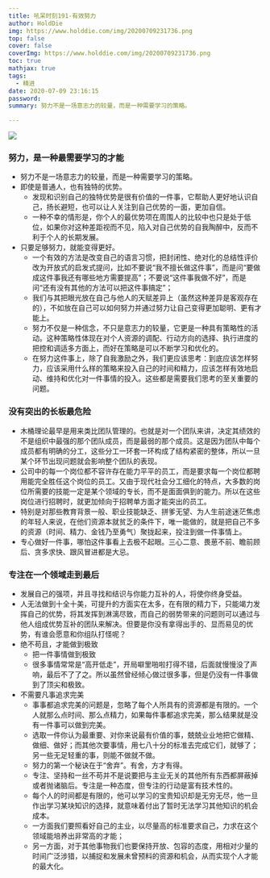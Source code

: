 ```yaml
---
title: 吼呆时刻191-有效努力
author: HoldDie
img: https://www.holddie.com/img/20200709231736.png
top: false
cover: false
coverImg: https://www.holddie.com/img/20200709231736.png
toc: true
mathjax: true
tags:
  - 精进
date: 2020-07-09 23:16:15
password:
summary: 努力不是一场意志力的较量，而是一种需要学习的策略。

---
```


![](https://www.holddie.com/img/20200709231736.png)

### 努力，是一种最需要学习的才能

- 努力不是一场意志力的较量，而是一种需要学习的策略。
- 即使是普通人，也有独特的优势。
  - 发现和识别自己的独特优势是很有价值的一件事，它帮助人更好地认识自己，扬长避短，也可以让人关注到自己优势的一面，更加自信。
  - 一种不幸的情形是，你个人的最优势项在周围人的比较中也只是处于低位，如果你对这种差距视而不见，陷入对自己优势的自我陶醉中，反而不利于个人的长期发展。
- 只要足够努力，就能变得更好。
  - 一个有效的方法是改变自己的语言习惯，把封闭性、绝对化的总结性评价改为开放式的启发式提问，比如不要说“我不擅长做这件事”，而是问“要做成这件事我还有哪些地方需要提高”；不要说“这件事我做不好”，而是问“还有没有其他的方法可以把这件事搞定”；
  - 我们与其把眼光放在自己与他人的天赋差异上（虽然这种差异是客观存在的），不如放在自己可以如何努力并通过努力让自己变得更加聪明、更有才能上。
  - 努力不仅是一种信念，不只是意志力的较量，它更是一种具有策略性的活动。这种策略性体现在对个人资源的调配、行动方向的选择、执行进度的把控和调适多方面上，而好在策略是可以不断学习和优化的。
  - 在努力这件事上，除了自我激励之外，我们更应该思考：到底应该怎样努力，应该采用什么样的策略来投入自己的时间和精力，应该怎样有效地启动、维持和优化对一件事情的投入。这些都是需要我们思考的至关重要的问题。

### 没有突出的长板最危险

- 木桶理论最早是用来类比团队管理的。也就是对一个团队来讲，决定其绩效的不是组织中最强的那个团队成员，而是最弱的那个成员。这是因为团队中每个成员都有明确的分工，这些分工一环套一环构成了结构紧密的整体，所以一旦某个环节出现问题就会影响整个团队的表现。
- 公司中的每一个岗位都不容许存在能力平平的员工，而是要求每一个岗位都聘用能完全胜任这个岗位的员工。又由于现代社会分工细化的特点，大多数的岗位所需要的技能一定是某个领域的专长，而不是面面俱到的能力。所以在这些岗位进行招聘时，就更加倾向于招聘单方面才能突出的员工。
- 特别是对那些教育背景一般、职业技能缺乏、拼爹无望、为人生前途迷茫焦虑的年轻人来说，在他们资源本就贫乏的条件下，唯一能做的，就是把自己不多的资源（时间、精力、金钱乃至勇气）聚拢起来，投注到做一件事情上。
- 专心做好一件事，哪怕这件事看上去极不起眼。三心二意、畏葸不前、瞻前顾后、贪多求快、跟风冒进都是大忌。

### 专注在一个领域走到最后

- 发展自己的强项，并且寻找和结识与你能力互补的人，将使你终身受益。
- 人无法做到十全十美，可提升的方面实在太多，在有限的精力下，只能竭力发挥自己的优势，将其发挥到淋漓尽致，而自己的弱势带来的问题则可以通过与他人组成优势互补的团队来解决。但要是你没有拿得出手的、显而易见的优势，有谁会愿意和你组队打怪呢？
- 绝不苟且，才能做到极致
  - 把一件事情做到极致
  - 很多事情常常是“高开低走”，开局噼里啪啦打得不错，后面就慢慢没了声响，最后不了了之。所以虽然曾经倾心做过很多事，但是仍没有一件事做到了顶尖和极致。
- 不需要凡事追求完美
  - 事事都追求完美的问题是，忽略了每个人所具有的资源都是有限的。一个人就那么点时间、那么点精力，如果每件事都追求完美，那么结果就是没有一件事可以做到完美。
  - 选取一件你认为最重要、对你来说最有价值的事，兢兢业业地把它做精、做细、做好；而其他次要事情，用七八十分的标准去完成它们，就够了；另一些无足轻重的事，则能不做就不做。
  - 努力的第一个秘诀在于“舍弃”。有舍，方才有得。
  - 专注、坚持和一丝不苟并不是说要把与主业无关的其他所有东西都屏蔽掉或者抛诸脑后。专注是一种态度，但专注的行动是富有技术性的。
  - 每个人的时间都是有限的，他可以学习的宝贵知识却是无穷无尽，他一旦作出学习某块知识的选择，就意味着付出了暂时无法学习其他知识的机会成本。
  - 一方面我们要照看好自己的主业，以尽量高的标准要求自己，力求在这个领域能培养出非常高的才能；
  - 另一方面，对于其他事物我们也要保持开放、包容的态度，用相对少量的时间广泛涉猎，以捕捉和发展未曾预料的资源和机会，从而实现个人才能的最大化。